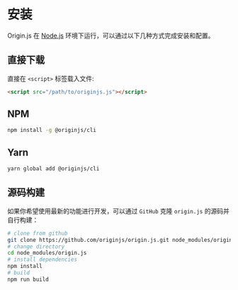 # 安装

Origin.js 在 [Node.js](https://nodejs.org/en/) 环境下运行，可以通过以下几种方式完成安装和配置。

## 直接下载

直接在 `<script>` 标签载入文件:

```html
<script src="/path/to/originjs.js"></script>
```

## NPM

```bash
npm install -g @originjs/cli
```

## Yarn

```bash
yarn global add @originjs/cli
```

## 源码构建

如果你希望使用最新的功能进行开发，可以通过 `GitHub` 克隆 `origin.js` 的源码并自行构建：

```bash
# clone from github
git clone https://github.com/originjs/origin.js.git node_modules/origin.js
# change directory
cd node_modules/origin.js
# install dependencies
npm install
# build
npm run build
```
